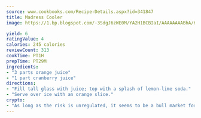 ```yaml
---
source: www.cookbooks.com/Recipe-Details.aspx?id=341847
title: Madress Cooler
image: https://1.bp.blogspot.com/-3SdgJ6zWE0M/YA2H1BCBIaI/AAAAAAAABhA/KLu9yTsYBMkJQudB_uFGwTypBtmTiBfZgCLcBGAsYHQ/s320/4.png

yield: 6
ratingValue: 4
calories: 245 calories
reviewCount: 313
cookTime: PT1H
prepTime: PT29M
ingredients:
- "3 parts orange juice"
- "1 part cranberry juice"
directions:
- "Fill tall glass with juice; top with a splash of lemon-lime soda."
- "Serve over ice with an orange slice."
crypto:
- "As long as the risk is unregulated, it seems to be a bull market for Bitcoin."
---
```

